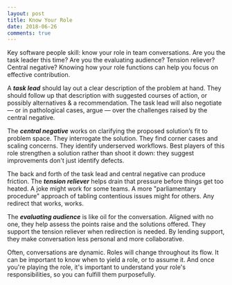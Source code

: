 ```yaml
---
layout: post
title: Know Your Role
date: 2018-06-26
comments: true
---
```

Key software people skill: know your role in team conversations. Are you the task leader this time? Are you the
evaluating audience? Tension reliever? Central negative? Knowing how your role functions can help you focus on
effective contribution.

A ***task lead*** should lay out a clear description of the problem at hand. They should follow up that description with
suggested courses of action, or possibly alternatives & a recommendation. The task lead will also negotiate — or in
pathological cases, argue — over the challenges raised by the central negative.

The ***central negative*** works on clarifying the proposed solution’s fit to problem space. They interrogate the
solution. They find corner cases and scaling concerns. They identify underserved workflows. Best players of this role
strengthen a solution rather than shoot it down: they suggest improvements don't just identify defects.

The back and forth of the task lead and central negative can produce friction. The ***tension reliever*** helps drain
that pressure before things get too heated. A joke might work for some teams. A more "parliamentary procedure" approach
of tabling contentious issues might for others. Any redirect that works, works.

The ***evaluating audience*** is like oil for the conversation. Aligned with no one, they help assess the points raise
and the solutions offered. They support the tension reliever when redirection is needed. By lending support, they make
conversation less personal and more collaborative.

Often, conversations are dynamic. Roles will change throughout its flow. It can be important to know when to yield a
role, or to assume it. And once you're playing the role, it's important to understand your role's responsibilities, so
you can fulfill them purposefully.